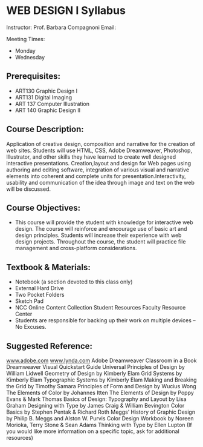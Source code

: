 # WEB DESIGN I Syllabus

Instructor: Prof. Barbara Compagnoni
Email:

Meeting Times:
* Monday
* Wednesday

## Prerequisites:
   * ART130 Graphic Design I
   * ART131 Digital Imaging
   * ART 137 Computer Illustration
   * ART 140 Graphic Design II

## Course Description:
Application of creative design, composition and narrative for the creation of web sites. Students will use HTML, CSS, Adobe Dreamweaver, Photoshop, Illustrator, and other skills they have learned to create well designed interactive presentations. Creation,layout and design for Web pages using authoring and editing software, integration of various visual and narrative elements into coherent and complete units for presentation.Interactivity, usability and communication of the idea through image and text on the web
will be discussed.

## Course Objectives:
* This course will provide the student with knowledge for interactive
web design. The course will reinforce and encourage use of basic art
and design principles. Students will increase their experience with
web design projects. Throughout the course, the student will practice
file management and cross-platform considerations.

## Textbook & Materials:
* Notebook (a section devoted to this class only)
* External Hard Drive
* Two Pocket Folders
* Sketch Pad
* NCC Online Content Collection Student Resources Faculty Resource Center
* Students are responsible for backing up their work on multiple devices – No Excuses.

## Suggested Reference:
www.adobe.com
www.lynda.com
Adobe Dreamweaver Classroom in a Book
Dreamweaver Visual Quickstart Guide
Universal Principles of Design by William Lidwell
Geometry of Design by Kimberly Elam
Grid Systems by Kimberly Elam
Typographic Systems by Kimberly Elam
Making and Breaking the Grid by Timothy Samara
Principles of Form and Design by Wucius Wong
The Elements of Color by Johannes Itten
The Elements of Design by Poppy Evans & Mark Thomas
Basics of Design: Typography and Layout by Lisa Graham
Designing with Type by James Craig & William Bevington
Color Basics by Stephen Pentak & Richard Roth
Meggs’ History of Graphic Design by Philip B. Meggs and Alston W.
Purvis
Color Design Workbook by Noreen Morioka, Terry Stone & Sean
Adams
Thinking with Type by Ellen Lupton
(If you would like more information on a specific topic, ask for
additional resources)
